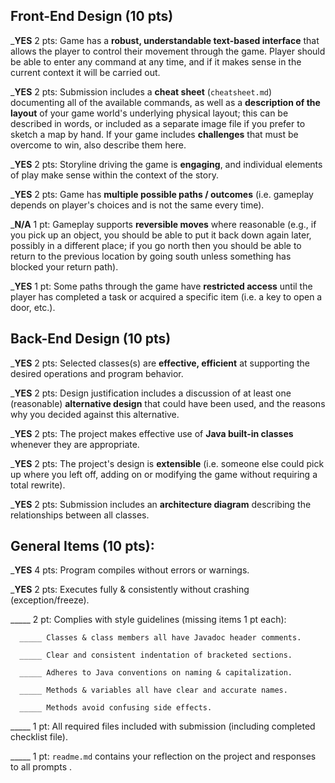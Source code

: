 ## Front-End Design (10 pts)

___YES__ 2 pts: Game has a **robust, understandable text-based interface** that allows the player to control their movement through the game.  Player should be able to enter any command at any time, and if it makes sense in the current context it will be carried out.

___YES__ 2 pts: Submission includes a **cheat sheet** (`cheatsheet.md`) documenting all of the available commands, as well as a **description of the layout** of your game world's underlying physical layout; this can be described in words, or included as a separate image file if you prefer to sketch a map by hand.  If your game includes **challenges** that must be overcome to win, also describe them here.

___YES__ 2 pts: Storyline driving the game is **engaging**, and individual elements of play make sense within the context of the story.

___YES__ 2 pts: Game has **multiple possible paths / outcomes** (i.e. gameplay depends on player's choices and is not the same every time).

___N/A__ 1 pt: Gameplay supports **reversible moves** where reasonable (e.g., if you pick up an object, you should be able to put it back down again later, possibly in a different place; if you go north then you should be able to return to the previous location by going south unless something has blocked your return path).

___YES__ 1 pt: Some paths through the game have **restricted access** until the player has completed a task or acquired a specific item (i.e. a key to open a door, etc.).


## Back-End Design (10 pts)

___YES__ 2 pts: Selected classes(s) are **effective, efficient** at supporting the desired operations and program behavior.

___YES__ 2 pts: Design justification includes a discussion of at least one (reasonable) **alternative design** that could have been used, and the reasons why you decided against this alternative.

___YES__ 2 pts: The project makes effective use of **Java built-in classes** whenever they are appropriate.

___YES__ 2 pts: The project's design is **extensible** (i.e. someone else could pick up where you left off, adding on or modifying the game without requiring a total rewrite).

___YES__ 2 pts: Submission includes an **architecture diagram** describing the relationships between all classes.


## General Items (10 pts):
___YES__ 4 pts: Program compiles without errors or warnings.

___YES__ 2 pts: Executes fully & consistently without crashing (exception/freeze).

_____ 2 pt: Complies with style guidelines (missing items 1 pt each):

      _____ Classes & class members all have Javadoc header comments.

      _____ Clear and consistent indentation of bracketed sections.

      _____ Adheres to Java conventions on naming & capitalization.

      _____ Methods & variables all have clear and accurate names.

      _____ Methods avoid confusing side effects.

_____ 1 pt: All required files included with submission (including completed checklist file).

_____ 1 pt: `readme.md` contains your reflection on the project and responses to all prompts .
